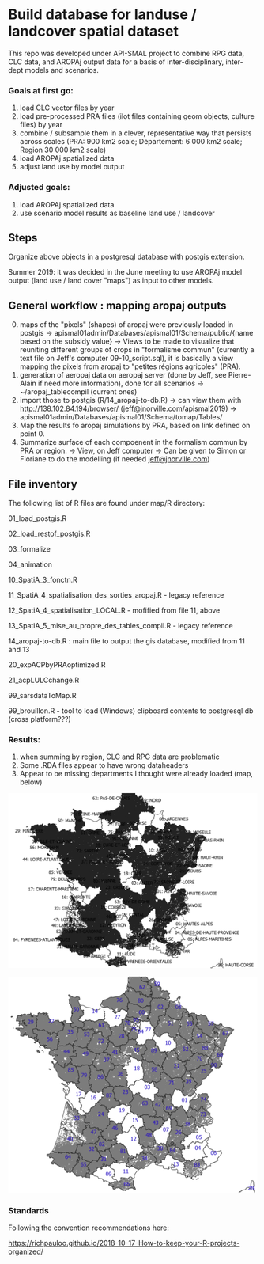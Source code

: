 # Build database for landuse / landcover spatial dataset 

This repo was developed under API-SMAL project to combine RPG data, CLC data, and AROPAj output data for a basis of inter-disciplinary, inter-dept models and scenarios.

### Goals at first go:

1. load CLC vector files by year
2. load pre-processed PRA files (ilot files containing geom objects, culture files) by year
3. combine / subsample them in a clever, representative way that persists across scales (PRA: 900 km2 scale; Département: 6 000 km2 scale; Region 30 000 km2 scale)
4. load AROPAj spatialized data
5. adjust land use by model output

### Adjusted goals:

1. load AROPAj spatialized data
2. use scenario model results as baseline land use / landcover

## Steps

Organize above objects in a postgresql database with postgis extension.

Summer 2019: it was decided in the June meeting to use AROPAj model output (land use / land cover "maps") as input to other models.

## General workflow : mapping aropaj outputs
0. maps of the "pixels" (shapes) of aropaj were previously loaded in postgis
-> apismal01admin/Databases/apismal01/Schema/public/{name based on the subsidy value}
-> Views to be made to visualize that reuniting different groups of crops in "formalisme commun" (currently a text file on Jeff's computer 09-10_script.sql), it is basically a view mapping the pixels from aropaj to "petites régions agricoles" (PRA). 
1. generation of aeropaj data on aeropaj server (done by Jeff, see Pierre-Alain if need more information), done for all scenarios
-> ~/aropaj_tablecompil (current ones)
2. import those to postgis (R/14_aropaj-to-db.R)
-> can view them with http://138.102.84.194/browser/ (jeff@jnorville.com/apismal2019)
-> apismal01admin/Databases/apismal01/Schema/tomap/Tables/
3. Map the results fo aropaj simulations by PRA, based on link defined on point 0. 
4. Summarize surface of each compoenent in the formalism commun by PRA or region. 
-> View, on Jeff computer
-> Can be given to Simon or Floriane to do the modelling (if needed jeff@jnorville.com)

  
## File inventory

The following list of R files are found under map/R directory:

01_load_postgis.R

02_load_restof_postgis.R

03_formalize

04_animation

10_SpatiA_3_fonctn.R

11_SpatiA_4_spatialisation_des_sorties_aropaj.R - legacy reference 

12_SpatiA_4_spatialisation_LOCAL.R - mofified from file 11, above

13_SpatiA_5_mise_au_propre_des_tables_compil.R - legacy reference 

14_aropaj-to-db.R : main file to output the gis database, modified from 11 and 13

20_expACPbyPRAoptimized.R

21_acpLULCchange.R

99_sarsdataToMap.R

99_brouillon.R - tool to load (Windows) clipboard contents to postgresql db (cross platform???)

  
### Results:

1. when summing by region, CLC and RPG data are problematic
2. Some .RDA files appear to have wrong dataheaders
3. Appear to be missing departments I thought were already loaded (map, below)


![map of missing geom load.ilots depts](docimg/missingdepts.png)

![2nd map of missing geom load.ilots depts](docimg/missingdepts02.png)



### Standards

Following the convention recommendations here:

  https://richpauloo.github.io/2018-10-17-How-to-keep-your-R-projects-organized/
